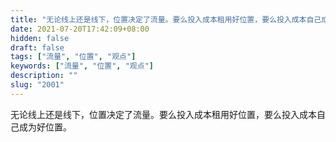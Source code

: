 ```yaml
---
title: "无论线上还是线下，位置决定了流量。要么投入成本租用好位置，要么投入成本自己成为好位置。"
date: 2021-07-20T17:42:09+08:00
hidden: false
draft: false
tags: ["流量", "位置", "观点"]
keywords: ["流量", "位置", "观点"]
description: ""
slug: "2001"
---
```


无论线上还是线下，位置决定了流量。要么投入成本租用好位置，要么投入成本自己成为好位置。